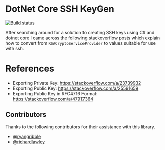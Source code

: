 # DotNet Core SSH KeyGen

[![Build status](https://ci.appveyor.com/api/projects/status/b0jfpp2jvslo3mj8?svg=true)](https://ci.appveyor.com/project/ShawInnes/sshkeygenerator)

After searching around for a solution to creating SSH keys using C# and dotnet core I came across the following stackoverflow posts which explain how to convert from `RSACryptoServiceProvider` to values suitable for use with ssh.

# References

- Exporting Private Key: https://stackoverflow.com/a/23739932
- Exporting Public Key: https://stackoverflow.com/a/25591659
- Exporting Public Key in RFC4716 Format: https://stackoverflow.com/a/47917364

## Contributors

Thanks to the following contributors for their assistance with this library.

- [@ryangribble](https://github.com/ryangribble)
- [@richardlawley](https://github.com/richardlawley)
